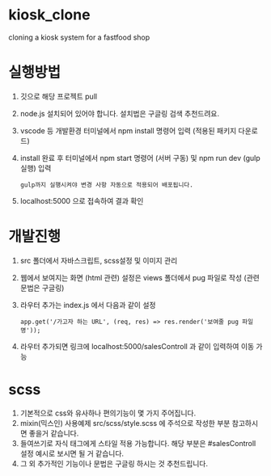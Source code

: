 # kiosk_clone
 cloning a kiosk system for a fastfood shop


# 실행방법
 1. 깃으로 해당 프로젝트 pull
 2. node.js 설치되어 있어야 합니다. 설치법은 구글링 검색 추천드려요.
 3. vscode 등 개발환경 터미널에서 npm install 명령어 입력 (적용된 패키지 다운로드)
 4. install 완료 후 터미널에서 npm start 명령어 (서버 구동) 및 npm run dev (gulp 실행) 입력
 
        gulp까지 실행시켜야 변경 사항 자동으로 적용되어 배포됩니다.
        
 5. localhost:5000 으로 접속하여 결과 확인

# 개발진행
 1. src 폴더에서 자바스크립트, scss설정 및 이미지 관리
 2. 웹에서 보여지는 화면 (html 관련) 설정은 views 폴더에서 pug 파일로 작성 (관련 문법은 구글링)
 3. 라우터 추가는 index.js 에서 다음과 같이 설정
 
        app.get('/가고자 하는 URL', (req, res) => res.render('보여줄 pug 파일명'));
        
 4. 라우터 추가되면 링크에 localhost:5000/salesControll 과 같이 입력하여 이동 가능
 
# scss
 1. 기본적으로 css와 유사하나 편의기능이 몇 가지 주어집니다. 
 2. mixin(믹스인) 사용예제 src/scss/style.scss 에 주석으로 작성한 부분 참고하시면 좋을거 같습니다.
 3. 들여쓰기로 자식 태그에게 스타일 적용 가능합니다. 해당 부분은 #salesControll 설정 예시로 보시면 될 거 같습니다.
 4. 그 외 추가적인 기능이나 문법은 구글링 하시는 것 추천드립니다.
 

